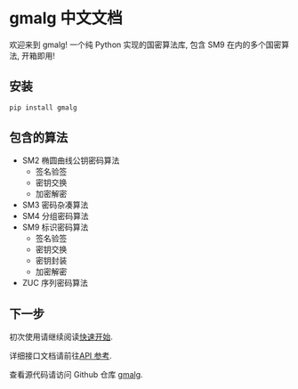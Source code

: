 # gmalg 中文文档

欢迎来到 gmalg! 一个纯 Python 实现的国密算法库, 包含 SM9 在内的多个国密算法, 开箱即用!

## 安装

```bat
pip install gmalg
```

## 包含的算法

- SM2 椭圆曲线公钥密码算法
    - 签名验签
    - 密钥交换
    - 加密解密
- SM3 密码杂凑算法
- SM4 分组密码算法
- SM9 标识密码算法
    - 签名验签
    - 密钥交换
    - 密钥封装
    - 加密解密
- ZUC 序列密码算法

## 下一步

初次使用请继续阅读[快速开始](./quickstart.md).

详细接口文档请前往[API 参考](./api.md).

查看源代码请访问 Github 仓库 [gmalg](https://github.com/ww-rm/gmalg).
